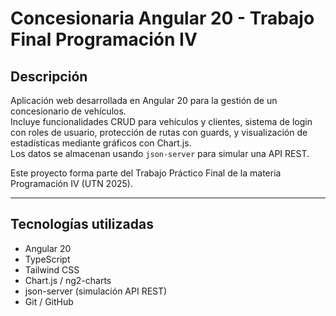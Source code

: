 # Concesionaria Angular 20 - Trabajo Final Programación IV

## Descripción

Aplicación web desarrollada en Angular 20 para la gestión de un concesionario de vehículos.  
Incluye funcionalidades CRUD para vehículos y clientes, sistema de login con roles de usuario, protección de rutas con guards, y visualización de estadísticas mediante gráficos con Chart.js.  
Los datos se almacenan usando `json-server` para simular una API REST.  

Este proyecto forma parte del Trabajo Práctico Final de la materia Programación IV (UTN 2025).

---

## Tecnologías utilizadas

- Angular 20  
- TypeScript  
- Tailwind CSS  
- Chart.js / ng2-charts  
- json-server (simulación API REST)  
- Git / GitHub  

